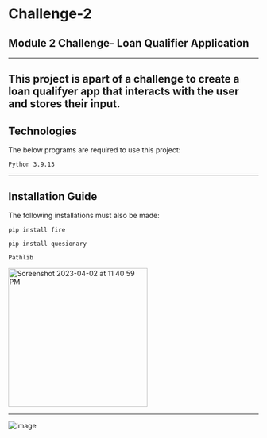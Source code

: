 # Challenge-2
## Module 2 Challenge- Loan Qualifier Application
---

This project is apart of a challenge to create a loan qualifyer app that interacts with the user and stores their input.
---
## Technologies

The below programs are required to use this project:

`Python 3.9.13`

---
## Installation Guide

The following installations must also be made:

`pip install fire`

`pip install quesionary`

`Pathlib`

<img width="280" alt="Screenshot 2023-04-02 at 11 40 59 PM" src="https://user-images.githubusercontent.com/123132507/229406462-ed6c41ca-9ba8-4544-9c53-52623e5835db.png">

---

![image](https://user-images.githubusercontent.com/123132507/229409425-103c40b5-8794-45e6-a1c8-7e850ec855ec.png)

